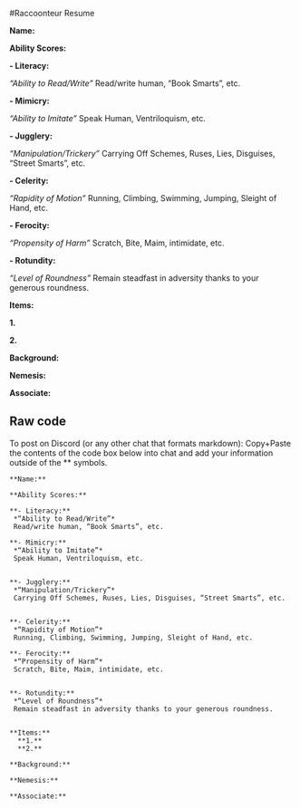 #Raccoonteur Resume


**Name:**


**Ability Scores:**


**- Literacy:**


*“Ability to Read/Write”*
Read/write human, “Book Smarts”, etc.


**- Mimicry:**

*“Ability to Imitate”*
Speak Human, Ventriloquism, etc.


**- Jugglery:**


*“Manipulation/Trickery”*
Carrying Off Schemes, Ruses, Lies, Disguises, “Street Smarts”, etc.


**- Celerity:**


*“Rapidity of Motion”*
Running, Climbing, Swimming, Jumping, Sleight of Hand, etc.


**- Ferocity:**


*“Propensity of Harm”*
Scratch, Bite, Maim, intimidate, etc.


**- Rotundity:**


*“Level of Roundness”*
Remain steadfast in adversity thanks to your generous roundness.


**Items:**


  **1.**


  **2.**


**Background:**


**Nemesis:**


**Associate:**


## Raw code
To post on Discord (or any other chat that formats markdown): Copy+Paste the contents of the code box below into chat and add your information outside of the ** symbols.

```
**Name:**

**Ability Scores:**

**- Literacy:**
 *“Ability to Read/Write”*
 Read/write human, “Book Smarts”, etc.

**- Mimicry:**
 *“Ability to Imitate”*
 Speak Human, Ventriloquism, etc.


**- Jugglery:**
 *“Manipulation/Trickery”*
 Carrying Off Schemes, Ruses, Lies, Disguises, “Street Smarts”, etc.


**- Celerity:**
 *“Rapidity of Motion”*
 Running, Climbing, Swimming, Jumping, Sleight of Hand, etc.

**- Ferocity:**
 *“Propensity of Harm”*
 Scratch, Bite, Maim, intimidate, etc.


**- Rotundity:**
 *“Level of Roundness”*
 Remain steadfast in adversity thanks to your generous roundness.


**Items:**
  **1.**
  **2.**

**Background:**

**Nemesis:**

**Associate:**

```
